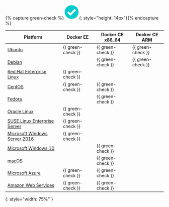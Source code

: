 {% capture green-check %}![yes](/engine/installation/images/green-check.svg){: style="height: 14px"}{% endcapture %}

| Platform                                                                                             | Docker EE         | Docker CE x86_64 | Docker CE ARM |
| ---------------------------------------------------------------------------------------------------- | ----------------- | ----------------- | ----------------- |
| [Ubuntu](/engine/installation/linux/ubuntu.md)                                                       | {{ green-check }} | {{ green-check }} | {{ green-check }} |
| [Debian](/engine/installation/linux/debian.md)                                                       |                   | {{ green-check }} | {{ green-check }} |
| [Red Hat Enterprise Linux](/engine/installation/linux/rhel.md)                                       | {{ green-check }} |                   |                   |
| [CentOS](/engine/installation/linux/centos.md)                                                       | {{ green-check }} | {{ green-check }} |                   |
| [Fedora](/engine/installation/linux/fedora.md)                                                       |                   | {{ green-check }} |                   |
| [Oracle Linux](/engine/installation/linux/oracle.md)                                                 | {{ green-check }} |                   |                   |
| [SUSE Linux Enterprise Server](/engine/installation/linux/suse.md)                                   | {{ green-check }} |                   |                   |
| [Microsoft Windows Server 2016](/docker-ee-for-windows/install/)                                     | {{ green-check }} |                   |                   |
| [Microsoft Windows 10](/docker-for-windows/)                                                         |                   | {{ green-check }} |                   |
| [macOS](/docker-for-mac/)                                                                            |                   | {{ green-check }} |                   |
| [Microsoft Azure](/docker-for-azure/)                                                                | {{ green-check }} | {{ green-check }} |                   |
| [Amazon Web Services](/docker-for-aws/)                                                              | {{ green-check }} | {{ green-check }} |                   |
{: style="width: 75%" }
